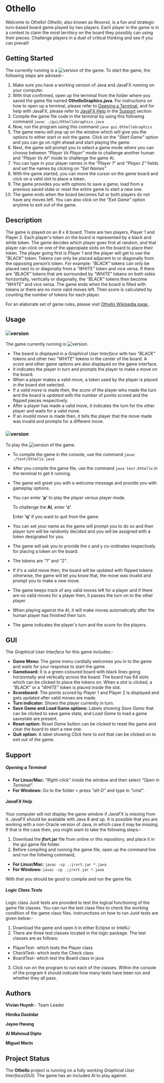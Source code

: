 # Othello
Welcome to Othello! *Othello*, also known as *Reversii*, is a fun and strategic turn-based board game played by two players. 
Each player in the game is in a contest to claim the most territory on the board they possibly can using their pieces. Challenge
players in a duel of critical thinking and see if you can prevail!

## Getting Started
The currently running is a ![version](https://img.shields.io/badge/version-GUI--3.0-green.svg?style=flat-square) of the game. To start the game, the
following steps are advised:-
1. Make sure you have a working version of Java and JavaFX running on your computer.
2. With that confirmed, open up the terminal from the folder where you saved the game file named **OthelloGraphics.java**. For instructions on how to open up a terminal, please refer to [Opening a Terminal](#opening-a-terminal), and for help with JavaFX, please refer to [JavaFX Help](#javafx-help) in the [Support](#support) section.
3. Compile the game file code in the terminal by using this following command ```javac ./gui/OthelloGraphics.java```
4. Now, run the program using this command ```java gui.OthelloGraphics```
5. The game menu will pop up on the window which will give you the options to either start or exit the game. Click on the *"Start Game"* option and you can go on right ahead and start playing the game.
6. Next, the game will prompt you to select a game mode where you can choose between *"Player Vs Player"* mode to challenge another human and *"Player Vs AI"* mode to challenge the game AI.
9. You can type in your player names in the *"Player 1"* and *"Player 2"* fields and set the names by clicking on *"Set Names"*
10. With the game started, you can move the cursor on the game board and click on a valid slot to place a token.
11. The game provides you with options to save a game, load from a previous saved state or reset the entire game to start a new one.
12. The game ends when the board becomes full or both players do not have any moves left. You can also click on the *"Exit Game"* option anytime to exit out of the game.

## Description
The game is played on an 8 x 8 board. There are two players, Player 1 and Player 2. Each player's token on the board is represented by a black and white token. The game decides which player goes first at random, and that player can click on one of the appropiate slots on the board to place their token. The player going first is Player 1 and the player will get to use the *"BLACK"* token. Tokens can only be placed adjacent to or diagonally from the opposing person’s token. For example: *"BLACK"* tokens can only be placed next to or diagonally from a *"WHITE"* token and vice versa. If there are *"BLACK"* tokens that are surrounded by *"WHITE"* tokens on both sides horizontally, vertically or diagonally, the *"BLACK"* tokens then become *"WHITE"* and vice versa. The game ends when the board is filled with tokens or there are no more valid moves left. Then score is calculated by counting the number of tokens for each player.

For an elaborate set of game rules, please visit [Othello Wikipedia page ](https://en.wikipedia.org/wiki/Reversi).

## Usage
### ![version](https://img.shields.io/badge/version-GUI--3.0-green.svg?style=flat-square)
The game currently running is ![version](https://img.shields.io/badge/version-GUI--3.0-green.svg?style=flat-square).
- The board is displayed in a *Graphical User Interface* with two *"BLACK"* tokens and other two *"WHITE"* tokens in the center of the board. A *score* and other game options are also displayed on the game interface.
- It indicates the player in turn and prompts the player to make a move on the board.
- When a player makes a valid move, a token used by the player is placed in the board slot selected.
- If a *valid move* is made then, the *score* of the player who made the turn and the board is *updated* with the number of points scored and the flipped pieces respectively.
- After a player has made a valid move, it indicates the turn for the other player and waits for a valid move.
- If an *invalid move* is made then, it tells the player that the move made was invalid and prompts for a different move.

### ![version](https://img.shields.io/badge/version-text--based-lightgrey.svg?style=flat-square)
To play the ![version](https://img.shields.io/badge/version-text--based-lightgrey.svg?style=flat-square) of the game.
- To compile the game in the console, use the command ```javac ./text/Othello.java``` 
- After you compile the game file, use the command ```java text.Othello``` in the terminal to get it running.
- The game will greet you with a welcome message and provide you with gameplay options.
- You can enter **'p'** to play the player versus player mode.
  
  To challenge the **AI**, enter **'c'**.
  
  Enter **'q'** if you want to quit from the game.
- You can set your name as the game will prompt you to do so and then player turn will be randomly decided and you will be assigned with a token designated for you.
- The game will ask you to provide the x and y co-ordinates respectively for placing a token on the board.
- The tokens are *"1"* and *"2"*.
- If it's a valid move then, the board will be updated with flipped tokens otherwise, the game will let you know that, the move was invalid and prompt you to make a new move.
- The game keeps track of any valid moves left for a player and if there are no valid moves for a player then, it passes the turn on to the other player.
- When playing against the AI, it will make moves automatically after the human player has finished their turn.
- The game indicates the player's turn and the score for the players.
## GUI
The *Graphical User Interface* for this game includes:-
- **Game Menu:** The game menu cordially welcomes you in to the game and waits for your response to start the game.
- **Gameboard:** It is a green coloured board with black lines going horizontally and vertically across the board. The board has 64 slots which can be clicked to place the tokens on. When a slot is clicked, a *"BLACK"* or a *"WHITE"* token is placed inside the slot.
- **Scoreboard:** The points scored by Player 1 and Player 2 is displayed and gets updated after valid moves are made.
- **Turn indicator:** Shows the player currently in turn.
- **Save Game and Load Game options:** Labels showing *Save Game* that can be clicked to save game state, and *Load Game* to load a game savestate are present.
- **Reset option:** *Reset Game* button can be clicked to reset the game and clear the board to start a new one.
- **Quit option:** A label showing *Click here to exit* that can be clicked on to exit out of the game.

## Support
##### Opening a Terminal
- **For Linux/Mac:** *"Right-click"* inside the window and then select *"Open in Terminal"*.
- **For Windows:** Go to the folder > press *"alt-D"* and type in *"cmd"*.

##### JavaFX Help
Your computer will not display the game window if *JavaFX* is missing from it. JavaFX should be available with Java 8 and up. It is possible that you are working with a non-Oracle version of Java, in which case it may be missing. If that is the case then, you might want to take the following steps:-
1. Download the **jfxrt.jar** file from online or this repository, and place it in the gui game file folder.
2. Before compiling and running the game file, open up the command line and run the follwing command,
- **For Linux/Mac:** ```javac -cp .:jrxrt.jar *.java```
- **For Windows:**  ```javac -cp .;jrxrt.jar *.java```

With that you should be good to compile and run the game file.

##### Logic Class Tests
Logic class Junit tests are provided to test the logical functioning of the game file classes. You can run the test class files to check the working condition of the game class files. Instrunctions on how to run Junit tests are given below:-
1. Download the game and open it in either Eclipse or IntelliJ
2. There are three test classes located in the logic package. The test classes are as follows:
  - PlayerTest- which tests the Player class
  - CheckTest- which tests the Check class
  - BoardTest- which test the Board class in java
3. Click run on the program to run each of the classes. Within the console of the program it should indicate how many tests have been run and whether they all pass.


## Authors
**Vivian Huynh** - Team Leader

**Himika Dastidar**

**Jayoo Hwang**

**Al Mahmud Dipto** 

**Miguel Merin**

## Project Status
The **Othello** project is running on a fully working *Graphical User Interface(GUI)*. The game has an included AI to play against.
